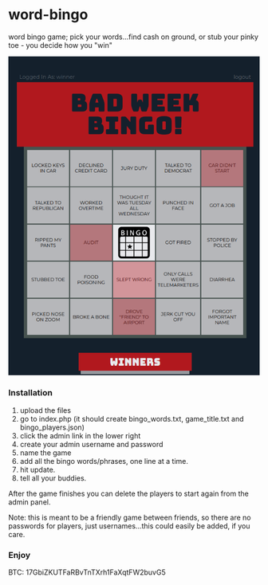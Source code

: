 # word-bingo
word bingo game; pick your words...find cash on ground, or stub your pinky toe - you decide how you "win"

![screenshot](https://github.com/thefirstminute/word-bingo/blob/c9aa3af29d40db4ccfef9bc970ec27f8900b80d5/word-bingo-screenshot.png)

### Installation
1. upload the files
2. go to index.php (it should create bingo_words.txt, game_title.txt and bingo_players.json)
3. click the admin link in the lower right
4. create your admin username and password
5. name the game
6. add all the bingo words/phrases, one line at a time.
7. hit update.
8. tell all your buddies.

After the game finishes you can delete the players to start again from the admin panel.

Note: this is meant to be a friendly game between friends, so there are no passwords for players, just usernames...this could easily be added, if you care.

### Enjoy

BTC: 17GbiZKUTFaRBvTnTXrh1FaXqtFW2buvG5
